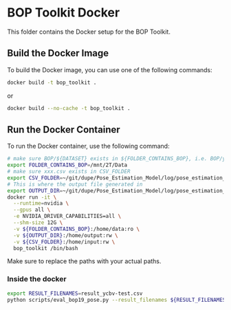 # BOP Toolkit Docker

This folder contains the Docker setup for the BOP Toolkit.

## Build the Docker Image

To build the Docker image, you can use one of the following commands:

```sh
docker build -t bop_toolkit .
```

or

```sh
docker build --no-cache -t bop_toolkit .
```

## Run the Docker Container

To run the Docker container, use the following command:

```sh
# make sure BOP/${DATASET} exists in ${FOLDER_CONTAINS_BOP}, i.e. BOP/ycbv
export FOLDER_CONTAINS_BOP=/mnt/2T/Data
# make sure xxx.csv exists in CSV_FOLDER
export CSV_FOLDER=~/git/dupe/Pose_Estimation_Model/log/pose_estimation_model_base_id0/ycbv_eval_iter600000/
# This is where the output file generated in
export OUTPUT_DIR=~/git/dupe/Pose_Estimation_Model/log/pose_estimation_model_base_id0/ycbv_eval_iter600000/output/
docker run -it \
  --runtime=nvidia \
  --gpus all \
  -e NVIDIA_DRIVER_CAPABILITIES=all \
  --shm-size 12G \
  -v ${FOLDER_CONTAINS_BOP}:/home/data:ro \
  -v ${OUTPUT_DIR}:/home/output:rw \
  -v ${CSV_FOLDER}:/home/input:rw \
  bop_toolkit /bin/bash
```

Make sure to replace the paths with your actual paths.

### Inside the docker

```sh
export RESULT_FILENAMES=result_ycbv-test.csv
python scripts/eval_bop19_pose.py --result_filenames ${RESULT_FILENAMES} --use gpu
```